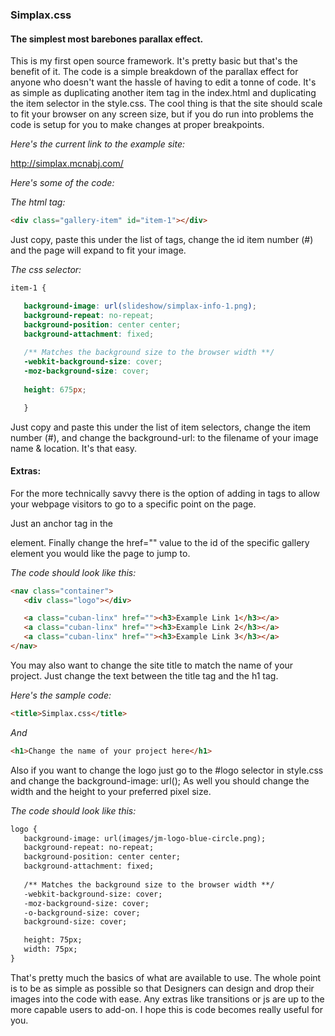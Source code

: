 <h3>Simplax.css</h3>
<h4>The simplest most barebones parallax effect.</h4>

This is my first open source framework. It's pretty basic but that's the benefit of it.
The code is a simple breakdown of the parallax effect for anyone who doesn't want the hassle of having to edit a tonne of code. It's as simple as duplicating another item tag in the index.html and duplicating the item selector in the style.css. The cool thing is that the site should scale to fit your browser on any screen size, but if you do run into problems the code is setup for you to make changes at proper breakpoints.

_Here's the current link to the example site:_

http://simplax.mcnabj.com/

*Here's some of the code:*

*The html tag:*
 ```html
 <div class="gallery-item" id="item-1"></div>
 ```

Just copy, paste this under the list of tags, change the id item number (#) and the page will expand to fit your image.

*The css selector:*
 ```css
 item-1 {

	background-image: url(slideshow/simplax-info-1.png);
	background-repeat: no-repeat;
	background-position: center center;
	background-attachment: fixed;
	
	/** Matches the background size to the browser width **/
	-webkit-background-size: cover;
	-moz-background-size: cover;																			    -o-background-size: cover;																				background-size: cover;
	
	height: 675px;

	}
 ```
Just copy and paste this under the list of item selectors, change the item number (#), and change the background-url: to the filename of your image name & location. It's that easy.


<h4>Extras:</h4>

For the more technically savvy there is the option of adding in tags to allow your webpage visitors to go to a specific point on the page.

Just an anchor tag in the <nav> element. Finally change the href="" value to the id of the specific gallery element you would like the page to jump to.

*The code should look like this:*
 ```html
 <nav class="container">
	<div class="logo"></div>

	<a class="cuban-linx" href=""><h3>Example Link 1</h3></a>
	<a class="cuban-linx" href=""><h3>Example Link 2</h3></a>
	<a class="cuban-linx" href=""><h3>Example Link 3</h3></a>
 </nav>
 ```

You may also want to change the site title to match the name of your project.
Just change the text between the title tag and the h1 tag.

*Here's the sample code:*
 ```html
 <title>Simplax.css</title>
 ```
*And*
 ```html
 <h1>Change the name of your project here</h1>
 ```

Also if you want to change the logo just go to the #logo selector in style.css and change the background-image: url();
As well you should change the width and the height to your preferred pixel size.

*The code should look like this:*
 ```html
 logo {
	background-image: url(images/jm-logo-blue-circle.png);
	background-repeat: no-repeat;
	background-position: center center;
	background-attachment: fixed;
	
	/** Matches the background size to the browser width **/
	-webkit-background-size: cover;
	-moz-background-size: cover;
	-o-background-size: cover;
	background-size: cover;

	height: 75px;
	width: 75px;
 }
 ```
That's pretty much the basics of what are available to use. The whole point is to be as simple as possible so that Designers can design and drop their images into the code with ease. Any extras like transitions or js are up to the more capable users to add-on. I hope this is code becomes really useful for you.